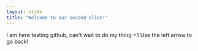 ```yaml
---
layout: slide
title: "Welcome to our second slide!"
---
```

I am here testing github, can't wait to do my thing +1
Use the left arrow to go back!